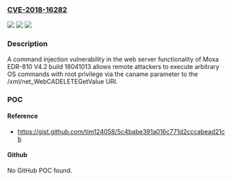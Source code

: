 ### [CVE-2018-16282](https://cve.mitre.org/cgi-bin/cvename.cgi?name=CVE-2018-16282)
![](https://img.shields.io/static/v1?label=Product&message=n%2Fa&color=blue)
![](https://img.shields.io/static/v1?label=Version&message=n%2Fa&color=blue)
![](https://img.shields.io/static/v1?label=Vulnerability&message=n%2Fa&color=brighgreen)

### Description

A command injection vulnerability in the web server functionality of Moxa EDR-810 V4.2 build 18041013 allows remote attackers to execute arbitrary OS commands with root privilege via the caname parameter to the /xml/net_WebCADELETEGetValue URI.

### POC

#### Reference
- https://gist.github.com/tim124058/5c4babe391a016c771d2cccabead21cb

#### Github
No GitHub POC found.

